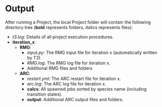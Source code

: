 # Output

After running a Project, the local Project folder will contain the following directory tree
(**bold** represents folders, *italics* represents files):

- *t3.log*: Details of all project execution procedures.
- **iteration_x**:
    - **RMG**:
        - *input.py*: The RMG input file for iteration x (automatically written by T3)
        - *RMG.log*: The RMG log file for iteration x.
        - Additional RMG files and folders
    - **ARC**:
        - *restart.yml*: The ARC restart file for iteration x.
        - *arc.log*: The ARC log file for iteration x.
        - **calcs**: All spawned jobs sorted by species name (including transition states).
        - **output**: Additional ARC output files and folders.
